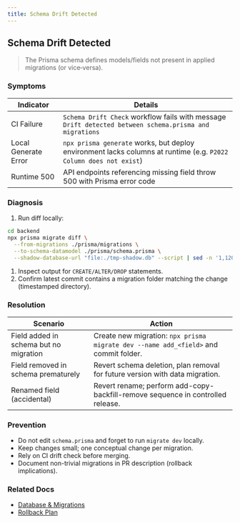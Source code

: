 ```yaml
---
title: Schema Drift Detected
---
```


## Schema Drift Detected

> The Prisma schema defines models/fields not present in applied migrations (or vice‑versa).

### Symptoms

| Indicator | Details |
|-----------|---------|
| CI Failure | `Schema Drift Check` workflow fails with message `Drift detected between schema.prisma and migrations` |
| Local Generate Error | `npx prisma generate` works, but deploy environment lacks columns at runtime (e.g. `P2022 Column does not exist`) |
| Runtime 500 | API endpoints referencing missing field throw 500 with Prisma error code |

### Diagnosis

1. Run diff locally:

```bash
cd backend
npx prisma migrate diff \
  --from-migrations ./prisma/migrations \
  --to-schema-datamodel ./prisma/schema.prisma \
  --shadow-database-url "file:./tmp-shadow.db" --script | sed -n '1,120p'
```

1. Inspect output for `CREATE/ALTER/DROP` statements.
2. Confirm latest commit contains a migration folder matching the change (timestamped directory).

### Resolution

| Scenario | Action |
|----------|--------|
| Field added in schema but no migration | Create new migration: `npx prisma migrate dev --name add_<field>` and commit folder. |
| Field removed in schema prematurely | Revert schema deletion, plan removal for future version with data migration. |
| Renamed field (accidental) | Revert rename; perform add-copy-backfill-remove sequence in controlled release. |

### Prevention

- Do not edit `schema.prisma` and forget to run `migrate dev` locally.
- Keep changes small; one conceptual change per migration.
- Rely on CI drift check before merging.
- Document non-trivial migrations in PR description (rollback implications).

### Related Docs

- [Database & Migrations](../architecture/database.md)
- [Rollback Plan](../reference/rollback.md)
